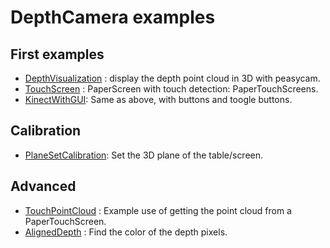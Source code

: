 # DepthCamera examples

## First examples
- [DepthVisualization](https://github.com/potioc/Papart-examples/tree/master/papart-examples/DepthCamera/DepthVisualization) : display the depth point cloud in 3D with peasycam.
- [TouchScreen](https://github.com/potioc/Papart-examples/tree/master/papart-examples/DepthCamera/TouchScreen) : PaperScreen with touch detection: PaperTouchScreens. 
- [KinectWithGUI](https://github.com/potioc/Papart-examples/tree/master/papart-examples/DepthCamera/TouchWithGUI): Same as above, with buttons and toogle buttons.

## Calibration
- [PlaneSetCalibration](https://github.com/potioc/Papart-examples/tree/master/papart-examples/DepthCamera/PlaneSetCalibration): Set the 3D plane of the table/screen.  

## Advanced 
- [TouchPointCloud](https://github.com/potioc/Papart-examples/tree/master/papart-examples/DepthCamera/TouchPointCloud) : Example use of getting the point cloud from a PaperTouchScreen.
- [AlignedDepth](https://github.com/potioc/Papart-examples/tree/master/papart-examples/DepthCamera/AlignedDepth) : Find the color of the depth pixels.
